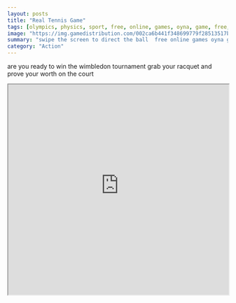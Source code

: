 ```yaml
---
layout: posts
title: "Real Tennis Game"
tags: [olympics, physics, sport, free, online, games, oyna, game, free, games, play, play, games]
image: "https://img.gamedistribution.com/002ca6b441f348699779f28513517bed.jpg"
summary: "swipe the screen to direct the ball  free online games oyna game free games play play games"
category: "Action"
---
```


are you ready to win the wimbledon tournament grab your racquet and prove your worth on the court

<iframe width="100%" height="480px;" src="https://html5.gamedistribution.com/002ca6b441f348699779f28513517bed/"></iframe>